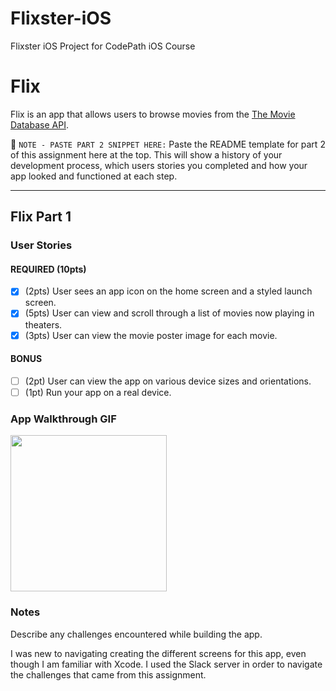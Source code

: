 # Flixster-iOS
Flixster iOS Project for CodePath iOS Course
# Flix

Flix is an app that allows users to browse movies from the [The Movie Database API](http://docs.themoviedb.apiary.io/#).

📝 `NOTE - PASTE PART 2 SNIPPET HERE:` Paste the README template for part 2 of this assignment here at the top. This will show a history of your development process, which users stories you completed and how your app looked and functioned at each step.

---

## Flix Part 1

### User Stories

#### REQUIRED (10pts)
- [X] (2pts) User sees an app icon on the home screen and a styled launch screen.
- [X] (5pts) User can view and scroll through a list of movies now playing in theaters.
- [X] (3pts) User can view the movie poster image for each movie.

#### BONUS
- [ ] (2pt) User can view the app on various device sizes and orientations.
- [ ] (1pt) Run your app on a real device.

### App Walkthrough GIF

<img src="https://github.com/lorenzomiro/Flixster-iOS/blob/main/Flixster%20iOS%20Part%201.gif" width=250><br>

### Notes
Describe any challenges encountered while building the app.

I was new to navigating creating the different screens for this app, even though I am familiar with Xcode. I used the Slack server in order to navigate the challenges that came from this assignment.
